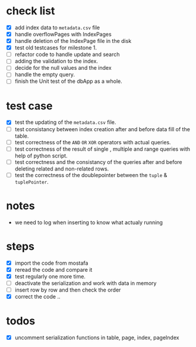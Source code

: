 # check list
- [X] add index data to `metadata.csv` file
- [X] handle overflowPages with IndexPages
- [X] handle deletion of the IndexPage file in the disk
- [X] test old testcases for milestone 1.
- [ ] refactor code to handle update and search
- [ ] adding the validation to the index.
- [ ] decide for the null values and the index
- [ ] handle the empty query.
- [ ] finish the Unit test of the dbApp as a whole.

# test case
- [X] test the updating of the `metadata.csv` file.
- [ ] test consistancy between index creation after and before data fill of the table.
- [ ] test correctness of the `AND` `OR` `XOR` operators with actual queries.
- [ ] test correctness of the result of single , multiple and range queries with help of python script.
- [ ] test correctness and the consistancy of the queries after and before deleting related and non-related rows.
- [ ] test the correctness of the doublepointer between the `tuple` & `tuplePointer`.

# notes
- we need to log when inserting to know what actualy running

# steps
- [x] import the code from mostafa
- [X] reread the code and compare it
- [X] test regularly one more time.
- [ ] deactivate the serialization and work with data in memory
- [ ] insert row by row and then check the order
- [X] correct the code ..

# todos
- [X] uncomment serialization functions in table, page, index, pageIndex